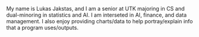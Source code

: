My name is Lukas Jakstas, and I am a senior at UTK majoring in CS and dual-minoring in statistics and AI. I am interseted in AI, finance, and data management. I also enjoy providing charts/data to help portray/explain info that a program uses/outputs.
